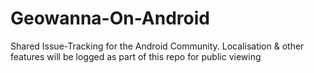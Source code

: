 # Geowanna-On-Android
Shared Issue-Tracking for the Android Community. Localisation &amp; other features will be logged as part of this repo for public viewing
